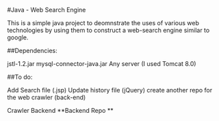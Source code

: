 
#Java - Web Search Engine

This is a simple java project to deomnstrate the uses of various web technologies by
using them to construct a web-search engine similar to google.

##Dependencies:

jstl-1.2.jar
mysql-connector-java.jar
Any server (I used Tomcat 8.0)

##To do:

Add Search file (.jsp)
Update history file (jQuery)
create another repo for the web crawler (back-end)

Crawler Backend **Backend Repo **
